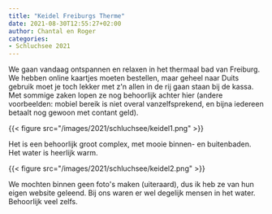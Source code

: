 ```yaml
---
title: "Keidel Freiburgs Therme"
date: 2021-08-30T12:55:27+02:00
author: Chantal en Roger
categories:
- Schluchsee 2021
---
```


We gaan vandaag ontspannen en relaxen in het thermaal bad van Freiburg. We hebben online kaartjes moeten bestellen, maar geheel naar Duits gebruik moet je toch lekker met z'n allen in de rij gaan staan bij de kassa. Met sommige zaken lopen ze nog behoorlijk achter hier (andere voorbeelden: mobiel bereik is niet overal vanzelfsprekend, en bijna iedereen betaalt nog gewoon met contant geld).

{{< figure src="/images/2021/schluchsee/keidel1.png" >}}

Het is een behoorlijk groot complex, met mooie binnen- en buitenbaden. Het water is heerlijk warm.

{{< figure src="/images/2021/schluchsee/keidel2.png" >}}

We mochten binnen geen foto's maken (uiteraard), dus ik heb ze van hun eigen website geleend. Bij ons waren er wel degelijk mensen in het water. Behoorlijk veel zelfs.